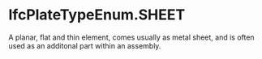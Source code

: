 IfcPlateTypeEnum.SHEET
======================
A planar, flat and thin element, comes usually as metal sheet, and is often
used as an additonal part within an assembly.



